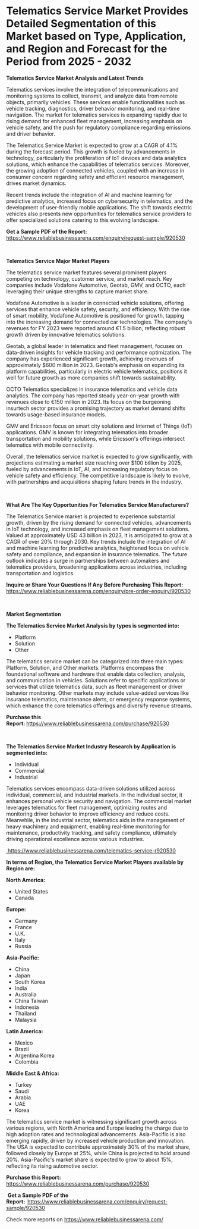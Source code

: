 <p><h1>Telematics Service Market Provides Detailed Segmentation of this Market based on Type, Application, and Region and Forecast for the Period from 2025 - 2032</h1></p><p><strong>Telematics Service Market Analysis and Latest Trends</strong></p>
<p><p>Telematics services involve the integration of telecommunications and monitoring systems to collect, transmit, and analyze data from remote objects, primarily vehicles. These services enable functionalities such as vehicle tracking, diagnostics, driver behavior monitoring, and real-time navigation. The market for telematics services is expanding rapidly due to rising demand for enhanced fleet management, increasing emphasis on vehicle safety, and the push for regulatory compliance regarding emissions and driver behavior.</p><p>The Telematics Service Market is expected to grow at a CAGR of 4.1% during the forecast period. This growth is fueled by advancements in technology, particularly the proliferation of IoT devices and data analytics solutions, which enhance the capabilities of telematics services. Moreover, the growing adoption of connected vehicles, coupled with an increase in consumer concern regarding safety and efficient resource management, drives market dynamics.</p><p>Recent trends include the integration of AI and machine learning for predictive analytics, increased focus on cybersecurity in telematics, and the development of user-friendly mobile applications. The shift towards electric vehicles also presents new opportunities for telematics service providers to offer specialized solutions catering to this evolving landscape.</p></p>
<p><strong>Get a Sample PDF of the Report:&nbsp;</strong> <a href="https://www.reliablebusinessarena.com/enquiry/request-sample/920530?utm_campaign=3118&utm_medium=2&utm_source=Github&utm_content=ia&utm_term=06032025&utm_id=telematics-service">https://www.reliablebusinessarena.com/enquiry/request-sample/920530</a></p>
<p>&nbsp;</p>
<p><strong>Telematics Service Major Market Players</strong></p>
<p><p>The telematics service market features several prominent players competing on technology, customer service, and market reach. Key companies include Vodafone Automotive, Geotab, GMV, and OCTO, each leveraging their unique strengths to capture market share.</p><p>Vodafone Automotive is a leader in connected vehicle solutions, offering services that enhance vehicle safety, security, and efficiency. With the rise of smart mobility, Vodafone Automotive is positioned for growth, tapping into the increasing demand for connected car technologies. The company's revenues for FY 2023 were reported around €1.5 billion, reflecting robust growth driven by innovative telematics solutions.</p><p>Geotab, a global leader in telematics and fleet management, focuses on data-driven insights for vehicle tracking and performance optimization. The company has experienced significant growth, achieving revenues of approximately $600 million in 2023. Geotab's emphasis on expanding its platform capabilities, particularly in electric vehicle telematics, positions it well for future growth as more companies shift towards sustainability.</p><p>OCTO Telematics specializes in insurance telematics and vehicle data analytics. The company has reported steady year-on-year growth with revenues close to €150 million in 2023. Its focus on the burgeoning insurtech sector provides a promising trajectory as market demand shifts towards usage-based insurance models.</p><p>GMV and Ericsson focus on smart city solutions and Internet of Things (IoT) applications. GMV is known for integrating telematics into broader transportation and mobility solutions, while Ericsson's offerings intersect telematics with mobile connectivity. </p><p>Overall, the telematics service market is expected to grow significantly, with projections estimating a market size reaching over $100 billion by 2025, fueled by advancements in IoT, AI, and increasing regulatory focus on vehicle safety and efficiency. The competitive landscape is likely to evolve, with partnerships and acquisitions shaping future trends in the industry.</p></p>
<p>&nbsp;</p>
<p><strong>What Are The Key Opportunities For Telematics Service Manufacturers?</strong></p>
<p><p>The Telematics Service market is projected to experience substantial growth, driven by the rising demand for connected vehicles, advancements in IoT technology, and increased emphasis on fleet management solutions. Valued at approximately USD 43 billion in 2023, it is anticipated to grow at a CAGR of over 20% through 2030. Key trends include the integration of AI and machine learning for predictive analytics, heightened focus on vehicle safety and compliance, and expansion in insurance telematics. The future outlook indicates a surge in partnerships between automakers and telematics providers, broadening applications across industries, including transportation and logistics.</p></p>
<p><strong>Inquire or Share Your Questions If Any Before Purchasing This Report:</strong> <a href="https://www.reliablebusinessarena.com/enquiry/pre-order-enquiry/920530?utm_campaign=3118&utm_medium=2&utm_source=Github&utm_content=ia&utm_term=06032025&utm_id=telematics-service">https://www.reliablebusinessarena.com/enquiry/pre-order-enquiry/920530</a></p>
<p>&nbsp;</p>
<p><strong>Market Segmentation</strong></p>
<p><strong>The Telematics Service Market Analysis by types is segmented into:</strong></p>
<p><ul><li>Platform</li><li>Solution</li><li>Other</li></ul></p>
<p><p>The telematics service market can be categorized into three main types: Platform, Solution, and Other markets. Platforms encompass the foundational software and hardware that enable data collection, analysis, and communication in vehicles. Solutions refer to specific applications or services that utilize telematics data, such as fleet management or driver behavior monitoring. Other markets may include value-added services like insurance telematics, maintenance alerts, or emergency response systems, which enhance the core telematics offerings and diversify revenue streams.</p></p>
<p><strong>Purchase this Report:&nbsp;</strong><a href="https://www.reliablebusinessarena.com/purchase/920530?utm_campaign=3118&utm_medium=2&utm_source=Github&utm_content=ia&utm_term=06032025&utm_id=telematics-service">https://www.reliablebusinessarena.com/purchase/920530</a></p>
<p>&nbsp;</p>
<p><strong>The Telematics Service Market Industry Research by Application is segmented into:</strong></p>
<p><ul><li>Individual</li><li>Commercial</li><li>Industrial</li></ul></p>
<p><p>Telematics services encompass data-driven solutions utilized across individual, commercial, and industrial markets. In the individual sector, it enhances personal vehicle security and navigation. The commercial market leverages telematics for fleet management, optimizing routes and monitoring driver behavior to improve efficiency and reduce costs. Meanwhile, in the industrial sector, telematics aids in the management of heavy machinery and equipment, enabling real-time monitoring for maintenance, productivity tracking, and safety compliance, ultimately driving operational excellence across various industries.</p></p>
<p><a href="https://www.reliablebusinessarena.com/telematics-service-r920530?utm_campaign=3118&utm_medium=2&utm_source=Github&utm_content=ia&utm_term=06032025&utm_id=telematics-service">&nbsp;https://www.reliablebusinessarena.com/telematics-service-r920530</a></p>
<p><strong>In terms of Region, the Telematics Service Market Players available by Region are:</strong></p>
<p>
    <p> <strong> North America: </strong>
        <ul>
            <li>United States</li>
            <li>Canada</li>
        </ul>
        </p> 
    <p> <strong> Europe: </strong>
        <ul>
            <li>Germany</li>
            <li>France</li>
            <li>U.K.</li>
            <li>Italy</li>
            <li>Russia</li>
        </ul>
        </p> 
    <p> <strong> Asia-Pacific: </strong>
        <ul>
            <li>China</li>
            <li>Japan</li>
            <li>South Korea</li>
            <li>India</li>
            <li>Australia</li>
            <li>China Taiwan</li>
            <li>Indonesia</li>
            <li>Thailand</li>
            <li>Malaysia</li>
        </ul>
        </p> 
    <p> <strong> Latin America: </strong>
        <ul>
            <li>Mexico</li>
            <li>Brazil</li>
            <li>Argentina Korea</li>
            <li>Colombia</li>
        </ul>
        </p> 
    <p> <strong> Middle East & Africa: </strong>
        <ul>
            <li>Turkey</li>
            <li>Saudi</li>
            <li>Arabia</li>
            <li>UAE</li>
            <li>Korea</li>
        </ul>
    </p>
    </p>
<p><p>The telematics service market is witnessing significant growth across various regions, with North America and Europe leading the charge due to high adoption rates and technological advancements. Asia-Pacific is also emerging rapidly, driven by increased vehicle production and innovation. The USA is expected to contribute approximately 30% of the market share, followed closely by Europe at 25%, while China is projected to hold around 20%. Asia-Pacific's market share is expected to grow to about 15%, reflecting its rising automotive sector.</p></p>
<p><strong>Purchase this Report: </strong><a href="https://www.reliablebusinessarena.com/purchase/920530?utm_campaign=3118&utm_medium=2&utm_source=Github&utm_content=ia&utm_term=06032025&utm_id=telematics-service">https://www.reliablebusinessarena.com/purchase/920530</a></p>
<p>&nbsp;<strong>Get a Sample PDF of the Report:&nbsp;&nbsp;</strong><a href="https://www.reliablebusinessarena.com/enquiry/request-sample/920530?utm_campaign=3118&utm_medium=2&utm_source=Github&utm_content=ia&utm_term=06032025&utm_id=telematics-service">https://www.reliablebusinessarena.com/enquiry/request-sample/920530</a></p>
<p><strong></strong></p>
<p>Check more reports on <a href="https://www.reliablebusinessarena.com/?utm_campaign=3118&utm_medium=2&utm_source=Github&utm_content=ia&utm_term=06032025&utm_id=telematics-service">https://www.reliablebusinessarena.com/</a></p>